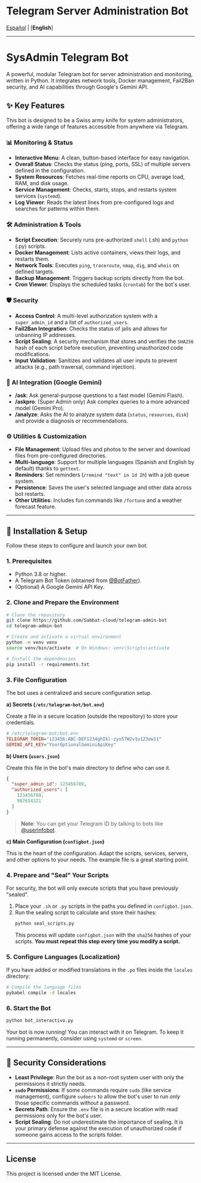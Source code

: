 # Telegram Server Administration Bot

[Español](README.es.md) | [**English**]

-----

# SysAdmin Telegram Bot

A powerful, modular Telegram bot for server administration and monitoring, written in Python. It integrates network tools, Docker management, Fail2Ban security, and AI capabilities through Google's Gemini API.

## ✨ Key Features

This bot is designed to be a Swiss army knife for system administrators, offering a wide range of features accessible from anywhere via Telegram.

### 📊 Monitoring & Status

  - **Interactive Menu**: A clean, button-based interface for easy navigation.
  - **Overall Status**: Checks the status (ping, ports, SSL) of multiple servers defined in the configuration.
  - **System Resources**: Fetches real-time reports on CPU, average load, RAM, and disk usage.
  - **Service Management**: Checks, starts, stops, and restarts system services (`systemd`).
  - **Log Viewer**: Reads the latest lines from pre-configured logs and searches for patterns within them.

### 🛠️ Administration & Tools

  - **Script Execution**: Securely runs pre-authorized `shell` (.sh) and `python` (.py) scripts.
  - **Docker Management**: Lists active containers, views their logs, and restarts them.
  - **Network Tools**: Executes `ping`, `traceroute`, `nmap`, `dig`, and `whois` on defined targets.
  - **Backup Management**: Triggers backup scripts directly from the bot.
  - **Cron Viewer**: Displays the scheduled tasks (`crontab`) for the bot's user.

### 🛡️ Security

  - **Access Control**: A multi-level authorization system with a `super_admin_id` and a list of `authorized_users`.
  - **Fail2Ban Integration**: Checks the status of jails and allows for unbanning IP addresses.
  - **Script Sealing**: A security mechanism that stores and verifies the `SHA256` hash of each script before execution, preventing unauthorized code modifications.
  - **Input Validation**: Sanitizes and validates all user inputs to prevent attacks (e.g., path traversal, command injection).

### 🤖 AI Integration (Google Gemini)

  - **/ask**: Ask general-purpose questions to a fast model (Gemini Flash).
  - **/askpro**: (Super Admin only) Ask complex queries to a more advanced model (Gemini Pro).
  - **/analyze**: Asks the AI to analyze system data (`status`, `resources`, `disk`) and provide a diagnosis or recommendations.

### ⚙️ Utilities & Customization

  - **File Management**: Upload files and photos to the server and download files from pre-configured directories.
  - **Multi-language**: Support for multiple languages (Spanish and English by default) thanks to `gettext`.
  - **Reminders**: Set reminders (`/remind "text" in 1d 2h`) with a job queue system.
  - **Persistence**: Saves the user's selected language and other data across bot restarts.
  - **Other Utilities**: Includes fun commands like `/fortune` and a weather forecast feature.

-----

## 🚀 Installation & Setup

Follow these steps to configure and launch your own bot.

### 1\. Prerequisites

  - Python 3.8 or higher.
  - A Telegram Bot Token (obtained from [@BotFather](https://t.me/BotFather)).
  - (Optional) A Google Gemini API Key.

### 2\. Clone and Prepare the Environment

```bash
# Clone the repository
git clone https://github.com/Sabbat-cloud/telegram-admin-bot
cd telegram-admin-bot

# Create and activate a virtual environment
python -m venv venv
source venv/bin/activate  # On Windows: venv\Scripts\activate

# Install the dependencies
pip install -r requirements.txt
```

### 3\. File Configuration

The bot uses a centralized and secure configuration setup.

**a) Secrets (`/etc/telegram-bot/bot.env`)**

Create a file in a secure location (outside the repository) to store your credentials.

```ini
# /etc/telegram-bot/bot.env
TELEGRAM_TOKEN="123456:ABC-DEF1234ghIkl-zyx57W2v1u123ew11"
GEMINI_API_KEY="YourOptionalGeminiApiKey"
```

**b) Users (`users.json`)**

Create this file in the bot's main directory to define who can use it.

```json
{
  "super_admin_id": 123456789,
  "authorized_users": [
    123456789,
    987654321
  ]
}
```

> **Note**: You can get your Telegram ID by talking to bots like [@userinfobot](https://t.me/userinfobot).

**c) Main Configuration (`configbot.json`)**

This is the heart of the configuration. Adapt the scripts, services, servers, and other options to your needs. The example file is a great starting point.

### 4\. Prepare and "Seal" Your Scripts

For security, the bot will only execute scripts that you have previously "sealed".

1.  Place your `.sh` or `.py` scripts in the paths you defined in `configbot.json`.
2.  Run the sealing script to calculate and store their hashes:
    ```bash
    python seal_scripts.py
    ```
    This process will update `configbot.json` with the `sha256` hashes of your scripts. **You must repeat this step every time you modify a script.**

### 5\. Configure Languages (Localization)

If you have added or modified translations in the `.po` files inside the `locales` directory:

```bash
# Compile the language files
pybabel compile -d locales
```

### 6\. Start the Bot

```bash
python bot_interactivo.py
```

Your bot is now running\! You can interact with it on Telegram. To keep it running permanently, consider using `systemd` or `screen`.

-----

## 🔐 Security Considerations

  - **Least Privilege**: Run the bot as a non-root system user with only the permissions it strictly needs.
  - **`sudo` Permissions**: If some commands require `sudo` (like service management), configure `sudoers` to allow the bot's user to run *only* those specific commands without a password.
  - **Secrets Path**: Ensure the `.env` file is in a secure location with read permissions only for the bot's user.
  - **Script Sealing**: Do not underestimate the importance of sealing. It is your primary defense against the execution of unauthorized code if someone gains access to the scripts folder.

-----

## License

This project is licensed under the MIT License.

